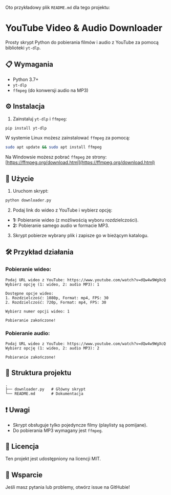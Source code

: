 Oto przykładowy plik `README.md` dla tego projektu:


# YouTube Video & Audio Downloader

Prosty skrypt Python do pobierania filmów i audio z YouTube za pomocą biblioteki `yt-dlp`.

## 📋 Wymagania

- Python 3.7+
- `yt-dlp`
- `ffmpeg` (do konwersji audio na MP3)

## ⚙️ Instalacja

1. Zainstaluj `yt-dlp` i `ffmpeg`:

```bash
pip install yt-dlp
```

W systemie Linux możesz zainstalować `ffmpeg` za pomocą:

```bash
sudo apt update && sudo apt install ffmpeg
```

Na Windowsie możesz pobrać `ffmpeg` ze strony: [https://ffmpeg.org/download.html](https://ffmpeg.org/download.html)

## 🚀 Użycie

1. Uruchom skrypt:

```bash
python downloader.py
```

2. Podaj link do wideo z YouTube i wybierz opcję:

- **1:** Pobieranie wideo (z możliwością wyboru rozdzielczości).
- **2:** Pobieranie samego audio w formacie MP3.

3. Skrypt pobierze wybrany plik i zapisze go w bieżącym katalogu.

## 🛠️ Przykład działania

### Pobieranie wideo:

```
Podaj URL wideo z YouTube: https://www.youtube.com/watch?v=dQw4w9WgXcQ
Wybierz opcję (1: wideo, 2: audio MP3): 1

Dostępne opcje wideo:
1. Rozdzielczość: 1080p, Format: mp4, FPS: 30
2. Rozdzielczość: 720p, Format: mp4, FPS: 30

Wybierz numer opcji wideo: 1

Pobieranie zakończone!
```

### Pobieranie audio:

```
Podaj URL wideo z YouTube: https://www.youtube.com/watch?v=dQw4w9WgXcQ
Wybierz opcję (1: wideo, 2: audio MP3): 2

Pobieranie zakończone!
```

## 📄 Struktura projektu

```
.
├── downloader.py   # Główny skrypt
└── README.md       # Dokumentacja
```

## ❗ Uwagi

- Skrypt obsługuje tylko pojedyncze filmy (playlisty są pomijane).
- Do pobierania MP3 wymagany jest `ffmpeg`.

## 📝 Licencja

Ten projekt jest udostępniony na licencji MIT.

## 🤝 Wsparcie

Jeśli masz pytania lub problemy, otwórz issue na GitHubie!
